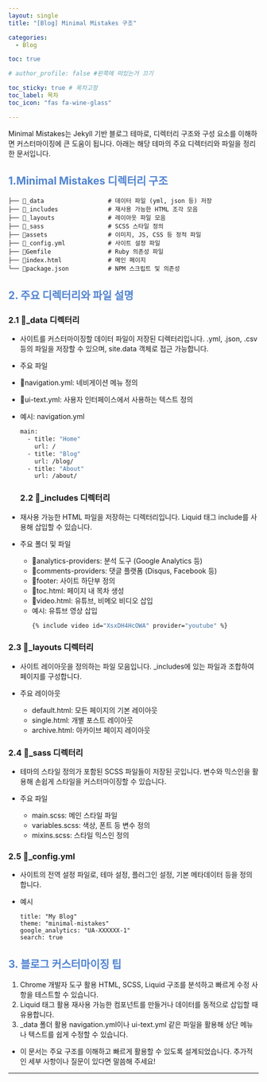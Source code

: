 ```yaml
---
layout: single
title: "[Blog] Minimal Mistakes 구조"

categories:
  - Blog

toc: true

# author_profile: false #왼쪽에 떠있는거 끄기

toc_sticky: true # 목차고정
toc_label: 목차
toc_icon: "fas fa-wine-glass"

---
```



Minimal Mistakes는 Jekyll 기반 블로그 테마로, 디렉터리 구조와 구성 요소를 이해하면 커스터마이징에 큰 도움이 됩니다. 아래는 해당 테마의 주요 디렉터리와 파일을 정리한 문서입니다.

## <span style="color:rgb(81, 132, 209) ;"> 1.Minimal Mistakes 디렉터리 구조
```minimal-mistakes/
├── 📁_data                  # 데이터 파일 (yml, json 등) 저장
├── 📁_includes              # 재사용 가능한 HTML 조각 모음
├── 📁_layouts               # 레이아웃 파일 모음
├── 📁_sass                  # SCSS 스타일 정의
├── 📁assets                 # 이미지, JS, CSS 등 정적 파일
├── 📝_config.yml            # 사이트 설정 파일
├── 📝Gemfile                # Ruby 의존성 파일
├── 📝index.html             # 메인 페이지
└── 📝package.json           # NPM 스크립트 및 의존성
```


## <span style="color:rgb(81, 132, 209) ;"> 2. 주요 디렉터리와 파일 설명

### 2.1 📁_data 디렉터리
- 사이트를 커스터마이징할 데이터 파일이 저장된 디렉터리입니다. .yml, .json, .csv 등의 파일을 저장할 수 있으며, site.data 객체로 접근 가능합니다.

- 주요 파일
- 📘navigation.yml: 네비게이션 메뉴 정의
- 📘ui-text.yml: 사용자 인터페이스에서 사용하는 텍스트 정의
- 예시: navigation.yml

  ```bash
  main:
    - title: "Home"
      url: /
    - title: "Blog"
      url: /blog/
    - title: "About"
      url: /about/
  ```


  ### 2.2 📁_includes 디렉터리
- 재사용 가능한 HTML 파일을 저장하는 디렉터리입니다. Liquid 태그 include를 사용해 삽입할 수 있습니다.

- 주요 폴더 및 파일
  - 📁analytics-providers: 분석 도구 (Google Analytics 등)
  - 📁comments-providers: 댓글 플랫폼 (Disqus, Facebook 등)
  - 📁footer: 사이트 하단부 정의
  - 📘toc.html: 페이지 내 목차 생성
  - 📘video.html: 유튜브, 비메오 비디오 삽입
  - 예시: 유튜브 영상 삽입
    ```bash
    {% include video id="XsxDH4HcOWA" provider="youtube" %}
    ```



### 2.3 📁_layouts 디렉터리
- 사이트 레이아웃을 정의하는 파일 모음입니다. _includes에 있는 파일과 조합하여 페이지를 구성합니다.

- 주요 레이아웃
  - default.html: 모든 페이지의 기본 레이아웃
  - single.html: 개별 포스트 레이아웃
  - archive.html: 아카이브 페이지 레이아웃

### 2.4 📁_sass 디렉터리
- 테마의 스타일 정의가 포함된 SCSS 파일들이 저장된 곳입니다. 변수와 믹스인을 활용해 손쉽게 스타일을 커스터마이징할 수 있습니다.

- 주요 파일
  - main.scss: 메인 스타일 파일
  - variables.scss: 색상, 폰트 등 변수 정의
  - mixins.scss: 스타일 믹스인 정의

### 2.5 📝_config.yml
- 사이트의 전역 설정 파일로, 테마 설정, 플러그인 설정, 기본 메타데이터 등을 정의합니다.

- 예시
  ```
  title: "My Blog"
  theme: "minimal-mistakes"
  google_analytics: "UA-XXXXXX-1"
  search: true
  ```

## <span style="color:rgb(81, 132, 209) ;"> 3. 블로그 커스터마이징 팁
1. Chrome 개발자 도구 활용
HTML, SCSS, Liquid 구조를 분석하고 빠르게 수정 사항을 테스트할 수 있습니다.
2. Liquid 태그 활용
재사용 가능한 컴포넌트를 만들거나 데이터를 동적으로 삽입할 때 유용합니다.
3. _data 폴더 활용
navigation.yml이나 ui-text.yml 같은 파일을 활용해 상단 메뉴나 텍스트를 쉽게 수정할 수 있습니다.
- 이 문서는 주요 구조를 이해하고 빠르게 활용할 수 있도록 설계되었습니다. 추가적인 세부 사항이나 질문이 있다면 말씀해 주세요!



---
